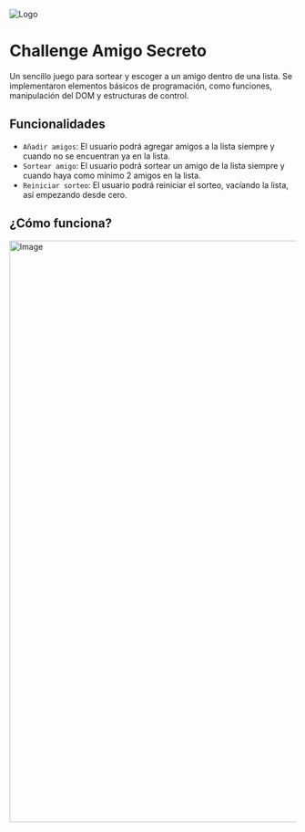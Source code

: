 
![Logo](https://shields.io/badge/JavaScript-F7DF1E?logo=JavaScript&logoColor=000&style=flat-square)


# Challenge Amigo Secreto

Un sencillo juego para sortear y escoger a un amigo dentro de una lista.
Se implementaron elementos básicos de programación, como funciones, manipulación del DOM y estructuras de control.



## Funcionalidades
- `Añadir amigos`: El usuario podrá agregar amigos a la lista siempre y cuando no se encuentran ya en la lista.
- `Sortear amigo`: El usuario podrá sortear un amigo de la lista siempre y cuando haya como mínimo 2 amigos en la lista.
- `Reiniciar sorteo`: El usuario podrá reiniciar el sorteo, vacíando la lista, así empezando desde cero.


## ¿Cómo funciona?
<img width="1920" height="1020" alt="Image" src="https://github.com/user-attachments/assets/595ff1a9-5b98-4249-950a-a7f6232a13ab" />

